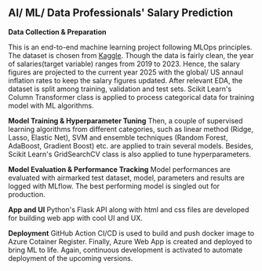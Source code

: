 ## AI/ ML/ Data Professionals' Salary Prediction

**Data Collection & Preparation** 

This is an end-to-end machine learning project following MLOps principles. The dataset is chosen from [Kaggle](https://www.kaggle.com/datasets/ruchi798/data-science-job-salaries). Though the data is fairly clean, the year of salaries(target variable) ranges from 2019 to 2023. Hence, the salary figures are projected to the current year 2025 with the global/ US annaul inflation rates to keep the salary figures updated. After relevant EDA, the dataset is split among training, validation and test sets. Scikit Learn's Column Transformer class is applied to process categorical data for training model with ML algorithms. 

**Model Training & Hyperparameter Tuning** 
Then, a couple of supervised learning algorithms from different categories, such as linear method (Ridge, Lasso, Elastic Net), SVM and ensemble techniques (Random Forest, AdaBoost, Gradient Boost) etc. are applied to train several models. Besides, Scikit Learn's GridSearchCV class is also applied to tune hyperparameters. 

**Model Evaluation & Performance Tracking** 
Model performances are evaluated with airmarked test dataset, model, parameters and results are logged with MLflow. The best performing model is singled out for production.

**App and UI** 
Python's Flask API along with html and css files are developed for building web app with cool UI and UX. 

**Deployment** 
GitHub Action CI/CD is used to build and push docker image to Azure Cotainer Register. Finally, Azure Web App is created and deployed to bring ML to life. Again, continuous development is activated to automate deployment of the upcoming versions.
